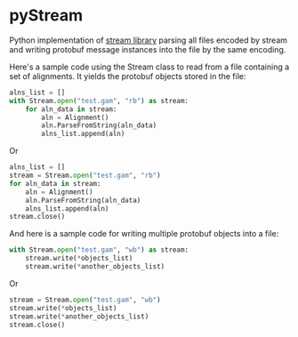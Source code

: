 # pyStream
Python implementation of [stream library](https://github.com/vgteam/stream)
parsing all files encoded by stream and writing protobuf message instances into
the file by the same encoding.

Here's a sample code using the Stream class to read from a file containing a
set of alignments. It yields the protobuf objects stored in the file:

```python
alns_list = []
with Stream.open("test.gam", "rb") as stream:
    for aln_data in stream:
        aln = Alignment()
        aln.ParseFromString(aln_data)
        alns_list.append(aln)
```

Or

```python
alns_list = []
stream = Stream.open("test.gam", "rb")
for aln_data in stream:
    aln = Alignment()
    aln.ParseFromString(aln_data)
    alns_list.append(aln)
stream.close()
```

And here is a sample code for writing multiple protobuf objects into a file:

```python
with Stream.open("test.gam", "wb") as stream:
    stream.write(*objects_list)
    stream.write(*another_objects_list)
```

Or

```python
stream = Stream.open("test.gam", "wb")
stream.write(*objects_list)
stream.write(*another_objects_list)
stream.close()
```
